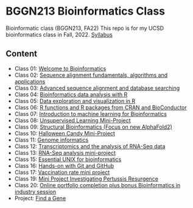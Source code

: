 # BGGN213 Bioinformatics Class

Bioinformatic class (BGGN213, FA22)
This repo is for my UCSD bioinformatics class in Fall, 2022. [Syllabus](https://github.com/StevenVGan/bggn213_bioinfo/blob/main/BGGN213_F22_syllabus.pdf)

## Content
- Class 01: [Welcome to Bioinformatics](https://github.com/StevenVGan/bggn213_bioinfo/tree/main/01%20Welcome%20to%20Bioinformatics)
- Class 02: [Sequence alignment fundamentals, algorithms and applications](https://github.com/StevenVGan/bggn213_bioinfo/tree/main/02%20Sequence%20alignment%20fundamentals%2C%20algorithms%20and%20applications)
- Class 03: [Advanced sequence alignment and database searching](https://github.com/StevenVGan/bggn213_bioinfo/tree/main/03%20Advanced%20sequence%20alignment%20and%20database%20searching)
- Class 04: [Bioinformatics data analysis with R](https://github.com/StevenVGan/bggn213_bioinfo/tree/main/04%20Bioinformatics%20data%20analysis%20with%20R)
- Class 05: [Data exploration and visualization in R](https://github.com/StevenVGan/bggn213_bioinfo/tree/main/05%20Data%20exploration%20and%20visualization%20in%20R)
- Class 06: [R functions and R packages from CRAN and BioConductor](https://github.com/StevenVGan/bggn213_bioinfo/tree/main/06%20R%20functions%20and%20R%20packages%20from%20CRAN%20and%20BioConductor)
- Class 07: [Introduction to machine learning for Bioinformatics](https://github.com/StevenVGan/bggn213_bioinfo/tree/main/07%20Introduction%20to%20machine%20learning%20for%20Bioinformatics)
- Class 08: [Unsupervised Learning Mini-Project](https://github.com/StevenVGan/bggn213_bioinfo/tree/main/08%20Unsupervised%20Learning%20Mini-Project)
- Class 09: [Structural Bioinformatics (Focus on new AlphaFold2)](https://github.com/StevenVGan/bggn213_bioinfo/tree/main/09%20Structural%20Bioinformatics%20(Focus%20on%20new%20AlphaFold2))
- Class 10: [Halloween Candy Mini-Project](https://github.com/StevenVGan/bggn213_bioinfo/tree/main/10%20Halloween%20Candy%20Mini-Project)
- Class 11: [Genome informatics](https://github.com/StevenVGan/bggn213_bioinfo/tree/main/11%20Genome%20informatics)
- Class 12: [Transcriptomics and the analysis of RNA-Seq data](https://github.com/StevenVGan/bggn213_bioinfo/tree/main/12%20Transcriptomics%20and%20the%20analysis%20of%20RNA-Seq%20data)
- Class 13: [RNA-Seq analysis mini-project](https://github.com/StevenVGan/bggn213_bioinfo/tree/main/13%20RNA-Seq%20analysis%20mini-project/class13)
- Class 15: [Essential UNIX for bioinformatics](https://github.com/StevenVGan/bggn213_bioinfo/tree/main/15%20Essential%20UNIX%20for%20bioinformatics)
- Class 16: [Hands-on with Git and GitHub](https://github.com/StevenVGan/bggn213_bioinfo/tree/main/16%20Hands-on%20with%20Git%20and%20GitHub)
- Class 17: [Vaccination rate mini project](https://github.com/StevenVGan/bggn213_bioinfo/tree/main/17%20Vaccination%20rate%20mini%20project)
- Class 19: [Mini Project Investigating Pertussis Resurgence](https://github.com/StevenVGan/bggn213_bioinfo/tree/main/19%20Mini%20Project%20Investigating%20Pertussis%20Resurgence/class19)
- Class 20: [Online portfolio completion plus bonus Bioinformatics in industry session](https://github.com/StevenVGan/bggn213_bioinfo/tree/main/20%20Online%20portfolio%20completion%20plus%20bonus%20Bioinformatics%20in%20industry%20session)
- Project: [Find a Gene](https://github.com/StevenVGan/bggn213_bioinfo/tree/main/Project%20-%20Find%20a%20gene)
